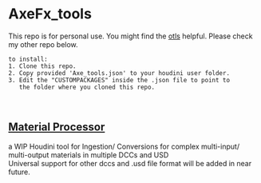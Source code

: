 # AxeFx_tools
This repo is for personal use. You might find the [otls](otls) helpful. Please check my other repo below.

    to install:
    1. Clone this repo.
    2. Copy provided 'Axe_tools.json' to your houdini user folder.
    3. Edit the "CUSTOMPACKAGES" inside the .json file to point to 
       the folder where you cloned this repo.

<br/>


## [Material Processor](https://github.com/Ahmed-Hindy/Materials-Processor)
a WIP Houdini tool for Ingestion/ Conversions for complex multi-input/ multi-output materials in multiple DCCs and USD\
Universal support for other dccs and .usd file format will be added in near future.


